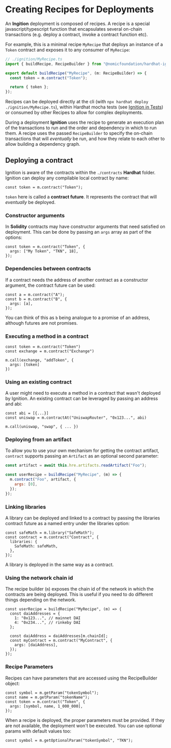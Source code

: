 # Creating Recipes for Deployments

An **Ingition** deployment is composed of recipes. A recipe is a special javascript/typescript function that encapsulates several on-chain transactions (e.g. deploy a contract, invoke a contract function etc).

For example, this is a minimal recipe `MyRecipe` that deploys an instance of a `Token` contract and exposes it to any consumer of `MyRecipe`:

```javascript
// ./ignition/MyRecipe.ts
import { buildRecipe, RecipeBuilder } from "@nomicfoundation/hardhat-ignition";

export default buildRecipe("MyRecipe", (m: RecipeBuilder) => {
  const token = m.contract("Token");

  return { token };
});
```

Recipes can be deployed directly at the cli (with `npx hardhat deploy ./ignition/MyRecipe.ts`), within Hardhat mocha tests (see [Ignition in Tests](TBD)) or consumed by other Recipes to allow for complex deployments.

During a deployment **Ignition** uses the recipe to generate an execution plan of the transactions to run and the order and dependency in which to run them. A recipe uses the passed `RecipeBuilder` to specify the on-chain transactions that will _eventually_ be run, and how they relate to each other to allow building a dependency graph.

## Deploying a contract

Ignition is aware of the contracts within the `./contracts` **Hardhat** folder. Ignition can deploy any compilable local contract by name:

```tsx
const token = m.contract("Token");
```

`token` here is called a **contract future**. It represents the contract that will _eventually_ be deployed.

### Constructor arguments

In **Solidity** contracts may have constructor arguments that need satisfied on deployment. This can be done by passing an `args` array as part of the options:

```tsx
const token = m.contract("Token", {
  args: ["My Token", "TKN", 18],
});
```

### Dependencies between contracts

If a contract needs the address of another contract as a constructor argument, the contract future can be used:

```tsx
const a = m.contract("A");
const b = m.contract("B", {
  args: [a],
});
```

You can think of this as `b` being analogue to a promise of an address, although futures are not promises.

### Executing a method in a contract

```tsx
const token = m.contract("Token")
const exchange = m.contract("Exchange")

m.call(exchange, "addToken", {
  args: [token]
})
```

### Using an existing contract

A user might need to execute a method in a contract that wasn't deployed by Ignition. An existing contract can be leveraged by passing an address and abi:

```tsx
const abi = [{...}]
const uniswap = m.contractAt("UniswapRouter", "0x123...", abi)

m.call(uniswap, "swap", { ... })
```

### Deploying from an artifact

To allow you to use your own mechanism for getting the contract artifact, `contract` supports passing an `Artifact` as an optional second parameter:

```javascript
const artifact = await this.hre.artifacts.readArtifact("Foo");

const userRecipe = buildRecipe("MyRecipe", (m) => {
  m.contract("Foo", artifact, {
    args: [0],
  });
});
```

### Linking libraries

A library can be deployed and linked to a contract by passing the libraries contract future as a named entry under the libraries option:

```tsx
const safeMath = m.library("SafeMath");
const contract = m.contract("Contract", {
  libraries: {
    SafeMath: safeMath,
  },
});
```

A library is deployed in the same way as a contract.

### Using the network chain id

The recipe builder (`m`) exposes the chain id of the network in which the contracts are being deployed. This is useful if you need to do different things depending on the network.

```tsx
const userRecipe = buildRecipe("MyRecipe", (m) => {
  const daiAddresses = {
    1: "0x123...", // mainnet DAI
    4: "0x234...", // rinkeby DAI
  };

  const daiAddress = daiAddresses[m.chainId];
  const myContract = m.contract("MyContract", {
    args: [daiAddress],
  });
});
```

### Recipe Parameters

Recipes can have parameters that are accessed using the RecipeBuilder object:

```tsx
const symbol = m.getParam("tokenSymbol");
const name = m.getParam("tokenName");
const token = m.contract("Token", {
  args: [symbol, name, 1_000_000],
});
```

When a recipe is deployed, the proper parameters must be provided. If they are not available, the deployment won't be executed. You can use optional params with default values too:

```tsx
const symbol = m.getOptionalParam("tokenSymbol", "TKN");
```
